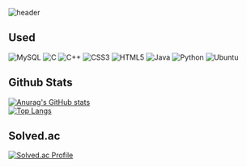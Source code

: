 <div>
  
  ![header](https://capsule-render.vercel.app/api?type=waving&color=gradient&height=200&section=header&text=Welcome%20to%20My%20Github)
  
</div>
<div>

  ## Used
  ![MySQL](https://img.shields.io/badge/mysql-4479A1.svg?style=for-the-badge&logo=mysql&logoColor=white)
  ![C](https://img.shields.io/badge/c-%2300599C.svg?style=for-the-badge&logo=c&logoColor=white)
  ![C++](https://img.shields.io/badge/c++-%2300599C.svg?style=for-the-badge&logo=c%2B%2B&logoColor=white)
  ![CSS3](https://img.shields.io/badge/css3-%231572B6.svg?style=for-the-badge&logo=css3&logoColor=white)
  ![HTML5](https://img.shields.io/badge/html5-%23E34F26.svg?style=for-the-badge&logo=html5&logoColor=white)
  ![Java](https://img.shields.io/badge/java-%23ED8B00.svg?style=for-the-badge&logo=openjdk&logoColor=white)
  ![Python](https://img.shields.io/badge/python-3670A0?style=for-the-badge&logo=python&logoColor=ffdd54)
  ![Ubuntu](https://img.shields.io/badge/Ubuntu-E95420?style=for-the-badge&logo=ubuntu&logoColor=white)
  
  ## Github Stats
  [![Anurag's GitHub stats](https://github-readme-stats.vercel.app/api?username=YangHeeChang)](https://github.com/anuraghazra/github-readme-stats)
  <br/>
  [![Top Langs](https://github-readme-stats.vercel.app/api/top-langs/?username=YangHeeChang&layout=compact)](https://github.com/anuraghazra/github-readme-stats)
  <br/>
  ## Solved.ac
  [![Solved.ac Profile](http://mazassumnida.wtf/api/generate_badge?boj=didgmlckd)](https://solved.ac/didgmlckd)
  
</div>
